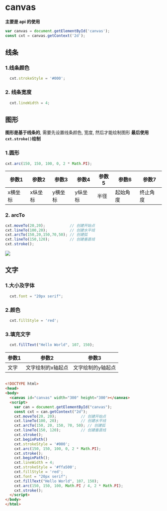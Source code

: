 # canvas
**主要是 api 的使用**

```js
var canvas = document.getElementById('canvas');
const cxt = canvas.getContext('2d');
```
## 线条
### 1.线条颜色
```js
  cxt.strokeStyle = '#000';
```
### 2. 线条宽度
```js
  cxt.lineWidth = 4;
```
## 图形
**图形是基于线条的**, 需要先设置线条颜色, 宽度, 然后才能绘制图形
**最后使用 `cxt.stroke()`绘制**
### 1.圆形
```js
cxt.arc(150, 150, 100, 0, 2 * Math.PI);
```
| 参数1     | 参数2     | 参数3 |参数4 | 参数5    | 参数6    | 参数7 | 
| --------- | --------- | -----| ----- | -------- | -------- | -------- |
| x横坐标 | x纵坐标 | y横坐标  | y纵坐标 |半径  | 起始角度 | 终止角度 |
### 2. arcTo
```js
cxt.moveTo(20,20);           // 创建开始点
cxt.lineTo(100,20);          // 创建水平线
cxt.arcTo(150,20,150,70,50); // 创建弧
cxt.lineTo(150,120);         // 创建垂直线
cxt.stroke();
```
<img src="@img/arcTo.webp"/>

## 文字
### 1.大小及字体
```js
  cxt.font = "20px serif";
```
### 2.颜色
```js
  cxt.fillStyle = 'red';
```
### 3.填充文字
```js
  cxt.fillText("Hello World", 107, 150);
```
| 参数1 | 参数2             | 参数3             |
| ----- | ----------------- | ----------------- |
| 文字  | 文字绘制的x轴起点 | 文字绘制的y轴起点 |

##

```html
<!DOCTYPE html>
<head>
<body>
  <canvas id="canvas" width="300" height="300"></canvas>
  <script>
    var can = document.getElementById("canvas");
    const cxt = can.getContext("2d");
    cxt.moveTo(20, 20);           // 创建开始点
    cxt.lineTo(100, 20);          // 创建水平线
    cxt.arcTo(150, 20, 150, 70, 50); // 创建弧
    cxt.lineTo(150, 120);         // 创建垂直线
    cxt.stroke();
    cxt.beginPath()
    cxt.strokeStyle = '#000';
    cxt.arc(150, 150, 100, 0, 2 * Math.PI);
    cxt.stroke();
    cxt.beginPath();
    cxt.lineWidth = 4;
    cxt.strokeStyle = '#ffa500';
    cxt.fillStyle = 'red';
    cxt.font = "20px serif";
    cxt.fillText("Hello World", 107, 150);
    cxt.arc(150, 150, 100, Math.PI / 4, 2 * Math.PI);
    cxt.stroke();
  </script>
</body>
</html>
```